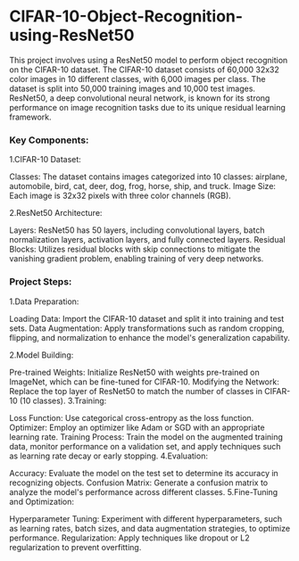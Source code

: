 # CIFAR-10-Object-Recognition-using-ResNet50

This project involves using a ResNet50 model to perform object recognition on the CIFAR-10 dataset. The CIFAR-10 dataset consists of 60,000 32x32 color images in 10 different classes, with 6,000 images per class. The dataset is split into 50,000 training images and 10,000 test images. ResNet50, a deep convolutional neural network, is known for its strong performance on image recognition tasks due to its unique residual learning framework.

<h3>Key Components:</h3>

1.CIFAR-10 Dataset:

Classes: The dataset contains images categorized into 10 classes: airplane, automobile, bird, cat, deer, dog, frog, horse, ship, and truck.
Image Size: Each image is 32x32 pixels with three color channels (RGB).

2.ResNet50 Architecture:

Layers: ResNet50 has 50 layers, including convolutional layers, batch normalization layers, activation layers, and fully connected layers.
Residual Blocks: Utilizes residual blocks with skip connections to mitigate the vanishing gradient problem, enabling training of very deep networks.

<h3>Project Steps:</h3>

1.Data Preparation:

Loading Data: Import the CIFAR-10 dataset and split it into training and test sets.
Data Augmentation: Apply transformations such as random cropping, flipping, and normalization to enhance the model's generalization capability.

2.Model Building:

Pre-trained Weights: Initialize ResNet50 with weights pre-trained on ImageNet, which can be fine-tuned for CIFAR-10.
Modifying the Network: Replace the top layer of ResNet50 to match the number of classes in CIFAR-10 (10 classes).
3.Training:

Loss Function: Use categorical cross-entropy as the loss function.
Optimizer: Employ an optimizer like Adam or SGD with an appropriate learning rate.
Training Process: Train the model on the augmented training data, monitor performance on a validation set, and apply techniques such as learning rate decay or early stopping.
4.Evaluation:

Accuracy: Evaluate the model on the test set to determine its accuracy in recognizing objects.
Confusion Matrix: Generate a confusion matrix to analyze the model's performance across different classes.
5.Fine-Tuning and Optimization:

Hyperparameter Tuning: Experiment with different hyperparameters, such as learning rates, batch sizes, and data augmentation strategies, to optimize performance.
Regularization: Apply techniques like dropout or L2 regularization to prevent overfitting.
